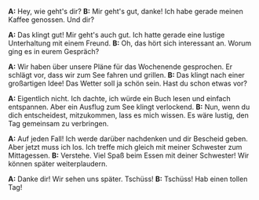 **A:** Hey, wie geht's dir?
**B:** Mir geht's gut, danke! Ich habe gerade meinen Kaffee genossen. Und dir?

**A:** Das klingt gut! Mir geht's auch gut. Ich hatte gerade eine lustige Unterhaltung mit einem Freund.
**B:** Oh, das hört sich interessant an. Worum ging es in eurem Gespräch?

**A:** Wir haben über unsere Pläne für das Wochenende gesprochen. Er schlägt vor, dass wir zum See fahren und grillen.
**B:** Das klingt nach einer großartigen Idee! Das Wetter soll ja schön sein. Hast du schon etwas vor?

**A:** Eigentlich nicht. Ich dachte, ich würde ein Buch lesen und einfach entspannen. Aber ein Ausflug zum See klingt verlockend.
**B:** Nun, wenn du dich entscheidest, mitzukommen, lass es mich wissen. Es wäre lustig, den Tag gemeinsam zu verbringen.

**A:** Auf jeden Fall! Ich werde darüber nachdenken und dir Bescheid geben. Aber jetzt muss ich los. Ich treffe mich gleich mit meiner Schwester zum Mittagessen.
**B:** Verstehe. Viel Spaß beim Essen mit deiner Schwester! Wir können später weiterplaudern.

**A:** Danke dir! Wir sehen uns später. Tschüss!
**B:** Tschüss! Hab einen tollen Tag!